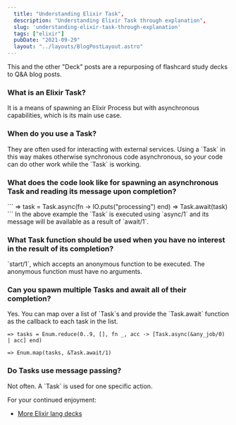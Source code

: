 ```yaml
---
  title: "Understanding Elixir Task",
  description: "Understanding Elixir Task through explanation",
  slug: 'understanding-elixir-task-through-explanation'
  tags: ["elixir"]
  pubDate: "2021-09-29"
  layout: "../layouts/BlogPostLayout.astro"
---
```


This and the other "Deck" posts are a repurposing of flashcard study decks to Q&A blog posts. 

<h3>What is an Elixir Task?</h3>
It is a means of spawning an Elixir Process but with asynchronous capabilities, which is its main use case.


<h3>When do you use a Task?</h3>
They are often used for interacting with external services. Using a `Task` in this way makes otherwise synchronous code asynchronous, so your code can do other work while the `Task` is working.


<h3>What does the code look like for spawning an asynchronous Task and reading its message upon completion?</h3>
```
=> task = Task.async(fn -> IO.puts("processing") end) 
=> Task.await(task)
``` 
In the above example the `Task` is executed using `async/1` and its message will be available as a result of `await/1`.


<h3>What Task function should be used when you have no interest in the result of its completion?</h3>
`start/1`, which accepts an anonymous function to be executed. The anonymous function must have no arguments.


<h3>Can you spawn multiple Tasks and await all of their completion?</h3>
Yes. You can map over a list of `Task`s and provide the `Task.await` function as the callback to each task in the list.

```
=> tasks = Enum.reduce(0..9, [], fn _, acc -> [Task.async(&any_job/0) | acc] end) 

=> Enum.map(tasks, &Task.await/1)
```

<h3>Do Tasks use message passing?</h3>
Not often. A `Task` is used for one specific action.

For your continued enjoyment:
- [More Elixir lang decks](https://www.devdecks.io/tags/elixir-deck)
